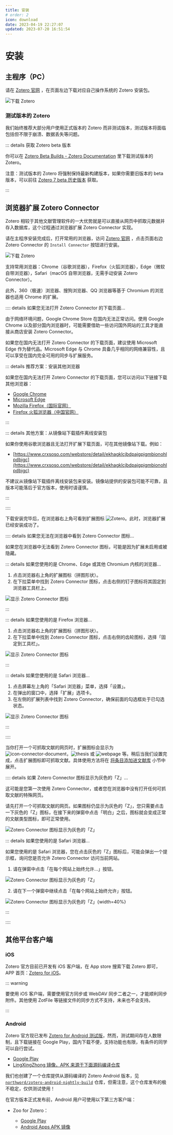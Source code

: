 ```yaml
---
title: 安装
# order: 2
icon: download
date: 2023-04-19 22:27:07
updated: 2023-07-20 16:51:54
---
```


# 安装

## 主程序（PC）

请在 [Zotero 官网](https://www.zotero.org/download/) ，在页面左边下载对应自己操作系统的 Zotero 安装包。

![下载 Zotero](../assets/images/下载Zotero.png)

### 测试版本的 Zotero

我们始终推荐大部分用户使用正式版本的 Zotero 而非测试版本，测试版本将面临包括但不限于崩溃、数据丢失等问题。

::: details 获取 Zotero beta 版本

你可以在 [Zotero Beta Builds - Zotero Documentation](https://www.zotero.org/support/beta_builds) 里下载测试版本的 Zotero。

注意：测试版本的 Zotero 将强制保持最新构建版本，如果你需要旧版本的 beta 版本，可以前往 [Zotero 7 beta 历史版本](./faqs/zotero-7-beta-versions.md) 获取。

:::

## 浏览器扩展 Zotero Connector

Zotero 相较于其他文献管理软件的一大优势就是可以直接从网页中抓取元数据并存入数据库，这个过程通过浏览器扩展 Zotero Connector 实现。

请在主程序安装完成后，打开常用的浏览器，访问 [Zotero 官网](https://www.zotero.org/download/) ，点击页面右边 Zotero Connector 的 `Install Connector` 按钮进行安装。

![下载 Zotero](../assets/images/下载Zotero.png)

支持常用浏览器：Chrome（谷歌浏览器），Firefox（火狐浏览器），Edge（微软自带浏览器），Safari（macOS 自带浏览器，无需手动安装 Zotero Connector）。

此外，360（极速）浏览器、搜狗浏览器、QQ 浏览器等基于 Chromium 的浏览器也适用 Chrome 的扩展。

:::: details 如果您无法打开 Zotero Connector 的下载页面...

由于网络环境问题，Google Chrome Store 在国内无法正常访问。使用 Google Chrome 以及部分国内浏览器时，可能需要借助一些访问国外网站的工具才能直接从商店安装 Zotero Connector。

如果您在国内无法打开 Zotero Connector 的下载页面，建议使用 Microsoft Edge 作为替代品。Microsoft Edge 与 Chrome 具备几乎相同的网络兼容性，且可以享受在国内完全可用的同步与扩展服务。

::: details 推荐方案：安装其他浏览器

如果您在国内无法打开 Zotero Connector 的下载页面，您可以访问以下链接下载其他浏览器：

- [Google Chrome](https://www.google.com/chrome/)
- [Microsoft Edge](https://www.microsoft.com/zh-cn/edge/) <Badge text="推荐" />
- [Mozilla Firefox（国际官网）](https://www.mozilla.org/zh-CN/firefox/new/) <Badge text="推荐" />
- [Firefox 火狐浏览器（中国官网）](https://www.firefox.com.cn/)

:::

::: details 其他方案：从镜像站下载插件离线安装包

如果你使用谷歌浏览器且无法打开扩展下载页面，可在其他镜像站下载。例如：

- [https://www.crxsoso.com/webstore/detail/ekhagklcjbdpajgpjgmbionohlpdbjgc](https://www.crxsoso.com/webstore/detail/ekhagklcjbdpajgpjgmbionohlpdbjgc)

不建议从镜像站下载插件离线安装包来安装。镜像站提供的安装包可能不可靠，且版本可能落后于官方版本，使用时请谨慎。

:::

::::

下载安装完毕后，在浏览器右上角可看到扩展图标 ![Zotero](../assets/icons/z.svg)。此时，浏览器扩展已经安装成功了。

:::: details 如果您无法在浏览器中看到 Zotero Connector 图标...

如果您在浏览器中无法看到 Zotero Connector 图标，可能是因为扩展未启用或被隐藏。

::: details 如果您使用的是 Chrome、Edge 或其他 Chromium 内核的浏览器...

1. 点击浏览器右上角的扩展图标（拼图形状）。
2. 在下拉菜单中找到 Zotero Connector 图标，点击右侧的钉子图标将其固定到浏览器工具栏上。

![显示 Zotero Connector 图标](../assets/images/zotero-connector-show-icon-chrome.png)

:::

::: details 如果您使用的是 Firefox 浏览器...

1. 点击浏览器右上角的扩展图标（拼图形状）。
2. 在下拉菜单中找到 Zotero Connector 图标，点击右侧的齿轮图标，选择「固定到工具栏」。

![显示 Zotero Connector 图标](../assets/images/zotero-connector-show-icon-firefox.png)

:::

::: details 如果您使用的是 Safari 浏览器...

1. 点击屏幕左上角的「Safari 浏览器」菜单，选择「设置」。
2. 在弹出的窗口中，选择「扩展」选项卡。
3. 在左侧的扩展列表中找到 Zotero Connector，确保前面的勾选框处于已勾选状态。

![显示 Zotero Connector 图标](../assets/images/zotero-connector-show-icon-safari.png)

:::

::::

当你打开一个可抓取文献的网页时，扩展图标会显示为![icon-connector-document](../assets/icons/treeitem-journalArticle@2x.png)，![thesis](../assets/icons/treeitem-thesis@2x.png) 或 ![webpage](../assets/icons/treeitem-webpage@2x.png) 等。稍后当我们设置完成，点击扩展图标即可抓取文献。具体使用方法将在 [将条目添加进文献库](./add-items.md) 小节中展开。

:::: details 如果 Zotero Connector 图标显示为灰色的「Z」...

这可能是您第一次使用 Zotero Connector，或者您在浏览器中没有打开任何可抓取文献的特殊网页。

请先打开一个可抓取文献的网页。如果图标仍显示为灰色的「Z」，您只需要点击一下灰色的「Z」图标，在接下来的弹窗中点击「明白」之后，图标就会变成正常的文献类型图标，即可正常使用。

![Zotero Connector 图标显示为灰色的「Z」](../assets/images/zotero-connector-gray-z.png)

::: details 如果您使用的是 Safari 浏览器...

如果您使用的是 Safari 浏览器，您在点击灰色的「Z」图标后，可能会弹出一个提示框，询问您是否允许 Zotero Connector 访问当前网站。

1. 请在弹窗中点击「在每个网站上始终允许...」按钮。

![Zotero Connector 图标显示为灰色的「Z」](../assets/images/zotero-connector-gray-z-safari.png)

2. 请在下一个弹窗中继续点击「在每个网站上始终允许」按钮。

![Zotero Connector 图标显示为灰色的「Z」](../assets/images/zotero-connector-gray-z-safari-2.png){width=40%}

:::

::::

## 其他平台客户端

### iOS

Zotero 官方目前已开发有 iOS 客户端，在 App store 搜索下载 Zotero 即可，APP 首页：[Zotero for iOS](https://apps.apple.com/cn/app/zotero/id1513554812)。

::: warning

要使用 iOS 客户端，需要使用官方同步或 WebDAV 同步二者之一，才能顺利同步附件。其他使用 ZotFile 等链接文件的同步方式不支持，未来也不会支持。

:::

### Android

Zotero 官方现已发布 [Zotero for Android 测试版](https://forums.zotero.org/discussion/110371/available-for-beta-testing-zotero-for-android#latest)，然而，测试期间存在人数限制，且下载链接在 Google Play，国内下载不便，支持功能也有限，有条件的同学可以自行尝试。

- [Google Play](https://play.google.com/store/apps/details?id=org.zotero.android)
- [LingXingZhong 镜像，APK 来源于下面源码编译仓库](https://ftp.linxingzhong.top/Zotero_for_Android/)

我们也创建了一个仓库提供从源码编译的 Zotero Android 版本，见 [`northword/zotero-android-nightly-build`](https://github.com/northword/zotero-android-nightly-build) 仓库，但需注意，这个仓库发布的极不稳定，仅供测试使用！

在官方版本正式发布前，Android 用户可使用以下第三方客户端：

- Zoo for Zotero：

  - [Google Play](https://play.google.com/store/apps/details?id=com.mickstarify.zooforzotero)
  - [Android Apps APK 镜像](https://androidappsapk.co/detail-zoo-for-zotero/)
